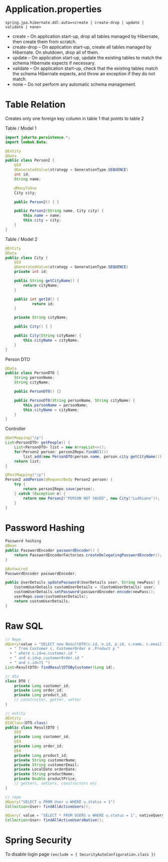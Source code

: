 # Application.properties
```
spring.jpa.hibernate.ddl-auto=<create | create-drop | update | validate | none>
```
- create – On application start-up, drop all tables managed by Hibernate, then create them from scratch.
- create-drop – On application start-up, create all tables managed by Hibernate. On shutdown, drop all of them.
- update – On application start-up, update the existing tables to match the schema Hibernate expects if necessary.
- validate – On application start-up, check that the existing tables match the schema Hibernate expects, and throw an exception if they do not match.
- none – Do not perform any automatic schema management.
# Table Relation
Creates only one foreign key column in table 1 that points to table 2

Table / Model 1
```java
import jakarta.persistence.*;
import lombok.Data;

@Entity
@Data
public class Person2 {
	@Id
	@GeneratedValue(strategy = GenerationType.SEQUENCE)
	int id;
	String name;

	@ManyToOne
	City city;

	public Person2() { }

	public Person2(String name, City city) {
    	this.name = name;
    	this.city = city;
	}
}
```
Table / Model 2
```java
@Entity
@Data
public class City {
	@Id
	@GeneratedValue(strategy = GenerationType.SEQUENCE)
	private int id;

	public String getCityName() {
    	return cityName;
	}

	public int getId() {
    		return id;
	}

	private String cityName;

	public City() { }

	public City(String cityName) {
    	this.cityName = cityName;
	}
}
```

Person DTO
```java
@Data
public class PersonDTO {
	String personName;
	String cityName;

	public PersonDTO() {}

	public PersonDTO(String personName, String cityName) {
    	this.personName = personName;
    	this.cityName = cityName;
	}
}
```
Controller
```java
@GetMapping("/p")
List<PersonDTO> getPeople() {
	List<PersonDTO> list = new ArrayList<>();
	for(Person2 person: person2Repo.findAll())
		list.add(new PersonDTO(person.name, person.city.getCityName()));
   	return list;
}

@PostMapping("/p")
Person2 addPerson(@RequestBody Person2 person) {
	try {
		return person2Repo.save(person);
    } catch (Exception e) {
		return new Person2("PERSON NOT SAVED", new City("Ludhiana"));
    }
}
```

# Password Hashing
```java
Password hashing
@Bean
public PasswordEncoder passwordEncoder() {
	return PasswordEncoderFactories.createDelegatingPasswordEncoder();
}

@Autowired
PasswordEncoder passwordEncoder;

public UserDetails updatePassword(UserDetails user, String newPass) {
    CustomUserDetails customUserDetails = (CustomUserDetails) user;
    customUserDetails.setPassword(passwordEncoder.encode(newPass));
    userRepo.save(customUserDetails);
    return customUserDetails;
}
```

# Raw SQL
```java
// Repo 
@Query(value = "SELECT new ResultDTO(c.id, o.id, p.id, c.name, c.email, o.orderDate, p.productName, p.price) "
  + " from Customer c, CustomerOrder o ,Product p "
  + " where c.id=o.customer.id "
  + " and o.id=p.customerOrder.id "
  + " and c.id=?1 ")
List<ResultDTO> findResultDTOByCustomer(Long id);

// dto
class DTO {
	private Long customer_id;
	private Long order_id;
	private Long product_id;
	// constructor, getter, setter
}

// entity
@Entity
@IdClass(DTO.class)
public class ResultDTO {
	@Id
	private Long customer_id;
	@Id
	private Long order_id;
	@Id
	private Long product_id;
	private String customerName;
	private String customerEmail;
	private LocalDate orderDate;
	private String productName;
	private Double productPrice;
	// getters, setters, constructors etc
}
```

```java
// repo
@Query("SELECT u FROM User u WHERE u.status = 1")
Collection<User> findAllActiveUsers();

@Query(	value = "SELECT * FROM USERS u WHERE u.status = 1", nativeQuery = true)
Collection<User> findAllActiveUsersNative();
```
# Spring Security
To disable login page
`(exclude = { SecurityAutoConfiguration.class })`
